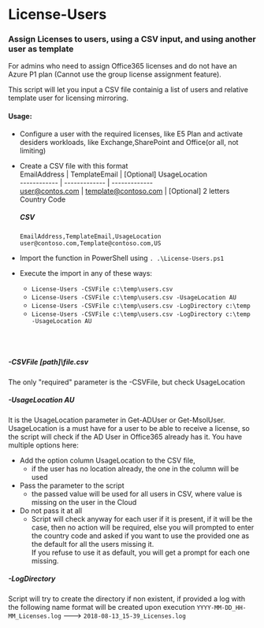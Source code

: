 
# License-Users

### Assign Licenses to users, using a CSV input, and using another user as template

For admins who need to assign Office365 licenses and do not have an Azure P1 plan (Cannot use the group license assignment feature).

This script will let you input a CSV file containig a list of users and relative template user for licensing mirroring.

#### Usage:
* Configure a user with the required licenses, like E5 Plan and activate desiders workloads, like Exchange,SharePoint and Office(or all, not limiting)

* Create a CSV file with this format<br>
EmailAddress | TemplateEmail | [Optional] UsageLocation<br>
------------ | ------------- | -------------<br>
user@contos.com | template@contoso.com | [Optional] 2 letters Country Code<br>

    ##### CSV <br>
    `EmailAddress,TemplateEmail,UsageLocation` <br>
    `user@contoso.com,Template@contoso.com,US` <br>

* Import the function in PowerShell using `. .\License-Users.ps1`

* Execute the import in any of these ways:
    * `License-Users -CSVFile c:\temp\users.csv`
    * `License-Users -CSVFile c:\temp\users.csv -UsageLocation AU`
    * `License-Users -CSVFile c:\temp\users.csv -LogDirectory c:\temp`
    * `License-Users -CSVFile c:\temp\users.csv -LogDirectory c:\temp -UsageLocation AU`
 <br>
 <br>


##### -CSVFile [path]\file.csv<br> 
The only "required" parameter is the -CSVFile, but check UsageLocation


##### -UsageLocation AU<br> 
It is the UsageLocation parameter in Get-ADUser or Get-MsolUser.
UsageLocation is a must have for a user to be able to receive a license, so the script will check if the AD User in Office365 already has it.
You have multiple options here:

* Add the option column UsageLocation to the CSV file, 
    * if the user has no location already, the one in the column will be used
* Pass the parameter to the script
    * the passed value will be used for all users in CSV, where value is missing on the user in the Cloud 
* Do not pass it at all
    * Script will check anyway for each user if it is present, if it will be the case, then no action will be required, else you will prompted to enter the country code and asked if you want to use the provided one as the default for all the users missing it. <br> 
    If you refuse to use it as default, you will get a prompt for each one missing.

##### -LogDirectory <br>
Script will try to create the directory if non existent, if provided a log with the following name format will be created upon execution `YYYY-MM-DD_HH-MM_Licenses.log` ---> `2018-08-13_15-39_Licenses.log`

